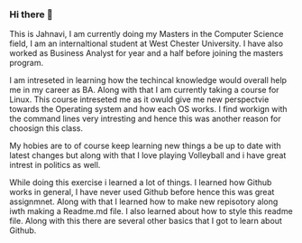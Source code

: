 ### Hi there 👋

This is Jahnavi, I am currently doing my Masters in the Computer Science field, I am an internaltional student at West Chester University. I have also worked as Business Analyst for year and a half before joining the masters program. 

I am intreseted in learning how the techincal knowledge would overall help me in my career as BA. Along with that I am currently taking a course for Linux. This course intreseted me as it owuld give me new perspectvie towards the Operating system and how each OS works. I find workign with the command lines very intresting and hence this was another reason for choosign this class.

My hobies are to of course keep learning new things a be up to date with latest changes but along with that I love playing Volleyball and i have great intrest in politics as well.

While doing this exercise i learned a lot of things. I learned how Github works in general, I have never used Github before hence this was great assignmnet. Along with that I learned how to make new repisotory along iwth making a Readme.md file. I also learned about how to style this readme file. Along with this there are several other basics that I got to learn about Github.


<!--
**JahnaviChavda/JahnaviChavda** is a ✨ _special_ ✨ repository because its `README.md` (this file) appears on your GitHub profile.

Here are some ideas to get you started:

- 🔭 I’m currently working on ...
- 🌱 I’m currently learning ...
- 👯 I’m looking to collaborate on ...
- 🤔 I’m looking for help with ...
- 💬 Ask me about ...
- 📫 How to reach me: ...
- 😄 Pronouns: ...
- ⚡ Fun fact: ...
-->
